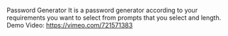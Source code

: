 Password Generator
It is a password generator according to your requirements you want to select from prompts that you select and length. 
Demo Video: 
https://vimeo.com/721571383
